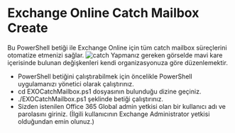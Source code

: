 # Exchange Online Catch Mailbox Create
Bu PowerShell betiği ile Exchange Online için tüm catch mailbox süreçlerini otomatize etmenizi sağlar.
![catch](https://user-images.githubusercontent.com/53214224/161403595-4a198e04-9c68-4d20-bbec-d18ccd11d3bb.png)
Yapmanız gereken görselde mavi kare içerisinde bulunan değişkenleri kendi organizasyonuza göre düzenlemektir.

- PowerShell betiğini çalıştırabilmek için öncelikle PowerShell uygulamanızı yönetici olarak çalıştırınız.
- cd EXOCatchMailbox.ps1 dosyasının bulunduğu dizine geçiniz.
- ./EXOCatchMailbox.ps1 şeklinde betiği çalıştırınız.
- Sizden istenilen Office 365 Global admin yetkisi olan bir kullanıcı adı ve parolasını giriniz. (İlgili kullanıcının Exchange Administrator yetkisi olduğundan emin olunuz.)
